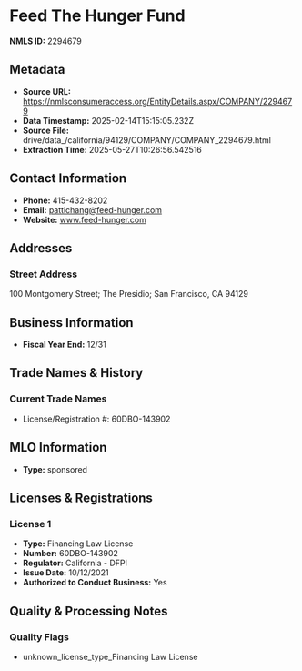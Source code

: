 # Feed The Hunger Fund

**NMLS ID:** 2294679

## Metadata
- **Source URL:** https://nmlsconsumeraccess.org/EntityDetails.aspx/COMPANY/2294679
- **Data Timestamp:** 2025-02-14T15:15:05.232Z
- **Source File:** drive/data_/california/94129/COMPANY/COMPANY_2294679.html
- **Extraction Time:** 2025-05-27T10:26:56.542516

## Contact Information
- **Phone:** 415-432-8202
- **Email:** pattichang@feed-hunger.com
- **Website:** www.feed-hunger.com

## Addresses
### Street Address
100 Montgomery Street; The Presidio; San Francisco, CA 94129

## Business Information
- **Fiscal Year End:** 12/31

## Trade Names & History
### Current Trade Names
- License/Registration #: 60DBO-143902

## MLO Information
- **Type:** sponsored

## Licenses & Registrations

### License 1
- **Type:** Financing Law License
- **Number:** 60DBO-143902
- **Regulator:** California - DFPI
- **Issue Date:** 10/12/2021
- **Authorized to Conduct Business:** Yes

## Quality & Processing Notes
### Quality Flags
- unknown_license_type_Financing Law License
